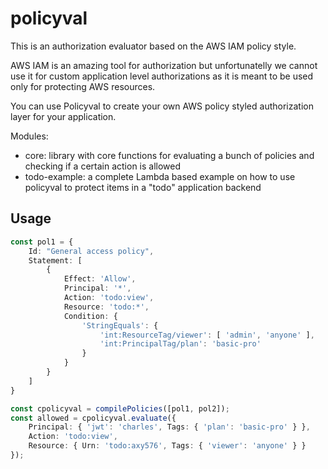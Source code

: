 # policyval

This is an authorization evaluator based on the AWS IAM policy style.

AWS IAM is an amazing tool for authorization but unfortunatelly we cannot use it for custom application level authorizations as it is meant to be used only for protecting AWS resources.

You can use Policyval to create your own AWS policy styled authorization layer for your application.

Modules:

- core: library with core functions for evaluating a bunch of policies and checking if a certain action is allowed
- todo-example: a complete Lambda based example on how to use policyval to protect items in a "todo" application backend

## Usage

```ts
const pol1 = {
    Id: "General access policy",
    Statement: [
        {
            Effect: 'Allow',
            Principal: '*',
            Action: 'todo:view',
            Resource: 'todo:*',
            Condition: {
                'StringEquals': { 
                    'int:ResourceTag/viewer': [ 'admin', 'anyone' ],
                    'int:PrincipalTag/plan': 'basic-pro'
                }
            }
        }
    ]
}

const cpolicyval = compilePolicies([pol1, pol2]);
const allowed = cpolicyval.evaluate({
    Principal: { 'jwt': 'charles', Tags: { 'plan': 'basic-pro' } },
    Action: 'todo:view',
    Resource: { Urn: 'todo:axy576', Tags: { 'viewer': 'anyone' } }
});

```
